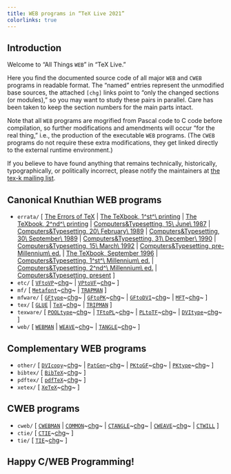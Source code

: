 ```yaml
---
title: WEB programs in “TeX Live 2021”
colorlinks: true
---
```


## Introduction

Welcome to “All Things `WEB`” in “TeX Live.”

Here you find the documented source code of all major `WEB` and `CWEB` programs
in readable format.  The “named” entries represent the unmodified base sources,
the attached `[chg]` links point to “only the changed sections (or modules),”
so you may want to study these pairs in parallel.  Care has been taken to keep
the section numbers for the main parts intact.

Note that all `WEB` programs are mogrified from Pascal code to C code before
compilation, so further modifications and amendments will occur “for the real
thing,” i.e., the production of the executable `WEB` programs.  (The `CWEB`
programs do not require these extra modifications, they get linked directly to
the external runtime environment.)

If you believe to have found anything that remains technically, historically,
typographically, or politically incorrect, please notify the maintainers at
[the tex-k mailing list](mailto:tex-k@tug.org).

## Canonical Knuthian WEB programs

* `errata/` \[
  [The Errors of TeX](errata/errorlog.pdf) \|
  [The TeXbook, 1^st^\ printing](errata/errata.one.pdf) \|
  [The TeXbook, 2^nd^\ printing](errata/errata.two.pdf) \|
  [Computers&Typesetting, 15\ June\ 1987](errata/errata.three.pdf) \|
  [Computers&Typesetting, 20\ February\ 1989](errata/errata.four.pdf) \|
  [Computers&Typesetting, 30\ September\ 1989](errata/errata.five.pdf) \|
  [Computers&Typesetting, 31\ December\ 1990](errata/errata.six.pdf) \|
  [Computers&Typesetting, 15\ March\ 1992](errata/errata.seven.pdf) \|
  [Computers&Typesetting, pre-Millennium\ ed.](errata/errata.eight.pdf) \|
  [The TeXbook, September 1996](errata/errata.nine.pdf) \|
  [Computers&Typesetting, 1^st^\ Millennium\ ed.](errata/errata.ten.pdf) \|
  [Computers&Typesetting, 2^nd^\ Millennium\ ed.](errata/errata.eleven.pdf) \|
  [Computers&Typesetting, present](errata/errata.pdf) \]
* `etc/` \[
  [`VFtoVP`](etc/vftovp.pdf)~[chg](etc/vftovp-changes.pdf)~ \|
  [`VPtoVF`](etc/vptovf.pdf)~[chg](etc/vptovf-changes.pdf)~ \]
* `mf/` \[
  [`Metafont`](mf/mf.pdf)~[chg](mf/mf-changes.pdf)~ \|
  [`TRAPMAN`](mf/trapman.pdf) \]
* `mfware/` \[
  [`GFtype`](mfware/gftype.pdf)~[chg](mfware/gftype-changes.pdf)~ \|
  [`GFtoPK`](mfware/gftopk.pdf)~[chg](mfware/gftopk-changes.pdf)~ \|
  [`GFtoDVI`](mfware/gftodvi.pdf)~[chg](mfware/gftodvi-changes.pdf)~ \|
  [`MFT`](mfware/mft.pdf)~[chg](mfware/mft-changes.pdf)~ \]
* `tex/` \[
  [`GLUE`](tex/glue.pdf) \|
  [`TeX`](tex/tex.pdf)~[chg](tex/tex-changes.pdf)~ \|
  [`TRIPMAN`](tex/tripman.pdf) \]
* `texware/` \[
  [`POOLtype`](texware/pooltype.pdf)~[chg](texware/pooltype-changes.pdf)~ \|
  [`TFtoPL`](texware/tftopl.pdf)~[chg](texware/tftopl-changes.pdf)~ \|
  [`PLtoTF`](texware/pltotf.pdf)~[chg](texware/pltotf-changes.pdf)~ \|
  [`DVItype`](texware/dvitype.pdf)~[chg](texware/dvitype-changes.pdf)~ \]
* `web/` \[
  [`WEBMAN`](web/webman.pdf) \|
  [`WEAVE`](web/weave.pdf)~[chg](web/weave-changes.pdf)~ \|
  [`TANGLE`](web/tangle.pdf)~[chg](web/tangle-changes.pdf)~ \]

## Complementary WEB programs

* `other/` \[
  [`DVIcopy`](other/dvicopy.pdf)~[chg](other/dvicopy-changes.pdf)~ \|
  [`PatGen`](other/patgen.pdf)~[chg](other/patgen-changes.pdf)~ \|
  [`PKtoGF`](other/pktogf.pdf)~[chg](other/pktogf-changes.pdf)~ \|
  [`PKtype`](other/pktype.pdf)~[chg](other/pktype-changes.pdf)~ \]
* `bibtex/` \[ [`BibTeX`](bibtex/bibtex.pdf)~[chg](bibtex/bibtex-changes.pdf)~ \]
* `pdftex/` \[ [`pdfTeX`](pdftex/pdftex.pdf)~[chg](pdftex/pdftex-changes.pdf)~ \]
* `xetex/` \[ [`XeTeX`](xetex/xetex.pdf)~[chg](xetex/xetex-changes.pdf)~ \]

## CWEB programs

* `cweb/` \[
  [`CWEBMAN`](cweb/cwebman.pdf) \|
  [`COMMON`](cweb/common.pdf)~[chg](cweb/common-changes.pdf)~ \|
  [`CTANGLE`](cweb/ctangle.pdf)~[chg](cweb/ctangle-changes.pdf)~ \|
  [`CWEAVE`](cweb/cweave.pdf)~[chg](cweb/cweave-changes.pdf)~ \|
  [`CTWILL`](cweb/ctwill.pdf) \]
* `ctie/` \[ [`CTIE`](ctie/ctie.pdf)~[chg](ctie/ctie-changes.pdf)~ \]
* `tie/` \[ [`TIE`](tie/tie.pdf)~[chg](tie/tie-changes.pdf)~ \]

## Happy C/WEB Programming!
